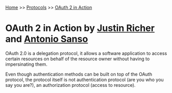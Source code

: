 [Home](../../README.md) >> [Protocols](../../README.md#protocols) >> [OAuth 2 in Action](./README.md)

# OAuth 2 in Action by [Justin Richer](https://www.manning.com/authors/justin-richer) and [Antonio Sanso](https://www.manning.com/authors/antonio-sanso)

OAuth 2.0 is a delegation protocol, it allows a software application to access certain resources on behalf of the resource owner without having to impersinating them.

Even though authentication methods can be built on top of the OAuth protocol, the protocol itself is not authentication protocol (are you who you say you are?), an authorization protocol (access to resource).
